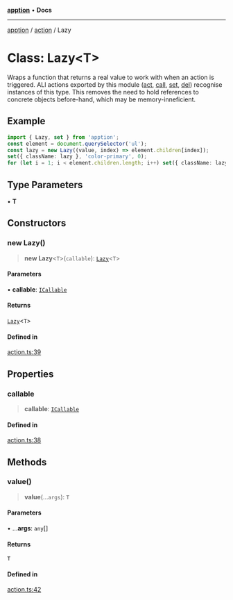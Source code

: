 [**apption**](../../README.md) • **Docs**

***

[apption](../../modules.md) / [action](../README.md) / Lazy

# Class: Lazy\<T\>

Wraps a function that returns a real value to work with when an action is triggered. 
ALl actions exported by this module ([act](../functions/act.md), [call](../functions/call.md), [set](../functions/set.md), [del](../functions/del.md)) 
recognise instances of this type. This removes the need to hold references to concrete 
objects before-hand, which may be memory-inneficient.

## Example

```ts
import { Lazy, set } from 'apption';
const element = document.querySelector('ul');
const lazy = new Lazy((value, index) => element.children[index]);
set({ className: lazy }, 'color-primary', 0);
for (let i = 1; i < element.children.length; i++) set({ className: lazy }, '', i)
```

## Type Parameters

• **T**

## Constructors

### new Lazy()

> **new Lazy**\<`T`\>(`callable`): [`Lazy`](Lazy.md)\<`T`\>

#### Parameters

• **callable**: [`ICallable`](../interfaces/ICallable.md)

#### Returns

[`Lazy`](Lazy.md)\<`T`\>

#### Defined in

[action.ts:39](https://github.com/mksunny1/apption/blob/8a5b4dcedc594ef8c2d14b969bb9eb94e7e47749/src/action.ts#L39)

## Properties

### callable

> **callable**: [`ICallable`](../interfaces/ICallable.md)

#### Defined in

[action.ts:38](https://github.com/mksunny1/apption/blob/8a5b4dcedc594ef8c2d14b969bb9eb94e7e47749/src/action.ts#L38)

## Methods

### value()

> **value**(...`args`): `T`

#### Parameters

• ...**args**: `any`[]

#### Returns

`T`

#### Defined in

[action.ts:42](https://github.com/mksunny1/apption/blob/8a5b4dcedc594ef8c2d14b969bb9eb94e7e47749/src/action.ts#L42)

